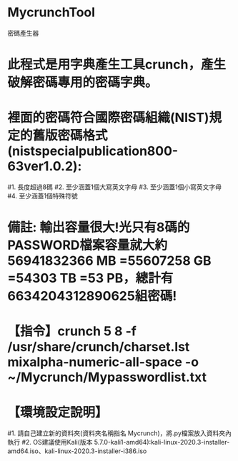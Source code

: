 # MycrunchTool
密碼產生器
# 此程式是用字典產生工具crunch，產生破解密碼專用的密碼字典。
# 裡面的密碼符合國際密碼組織(NIST)規定的舊版密碼格式(nistspecialpublication800-63ver1.0.2):
#1. 長度超過8碼
#2. 至少涵蓋1個大寫英文字母
#3. 至少涵蓋1個小寫英文字母
#4. 至少涵蓋1個特殊符號
# 備註: 輸出容量很大!光只有8碼的PASSWORD檔案容量就大約56941832366 MB =55607258 GB =54303 TB =53 PB，總計有6634204312890625組密碼!

# 【指令】crunch 5 8 -f /usr/share/crunch/charset.lst mixalpha-numeric-all-space -o ~/Mycrunch/Mypasswordlist.txt  
# 【環境設定說明】
#1. 請自己建立新的資料夾(資料夾名稱指名 Mycrunch)，將.py檔案放入資料夾內執行
#2. OS建議使用Kali(版本 5.7.0-kali1-amd64):kali-linux-2020.3-installer-amd64.iso、kali-linux-2020.3-installer-i386.iso
